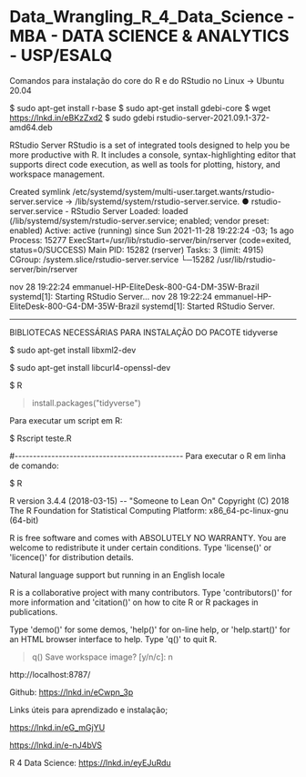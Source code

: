 # Data_Wrangling_R_4_Data_Science - MBA - DATA SCIENCE & ANALYTICS - USP/ESALQ

Comandos para instalação do core do R e do RStudio no Linux -> Ubuntu 20.04

$ sudo apt-get install r-base
$ sudo apt-get install gdebi-core
$ wget https://lnkd.in/eBKzZxd2
$ sudo gdebi rstudio-server-2021.09.1-372-amd64.deb

RStudio Server
 RStudio is a set of integrated tools designed to help you be more productive with R. It includes a console, syntax-highlighting editor that supports direct code execution, as well as tools for plotting, history, and workspace management.

Created symlink /etc/systemd/system/multi-user.target.wants/rstudio-server.service → /lib/systemd/system/rstudio-server.service.
● rstudio-server.service - RStudio Server
  Loaded: loaded (/lib/systemd/system/rstudio-server.service; enabled; vendor preset: enabled)
  Active: active (running) since Sun 2021-11-28 19:22:24 -03; 1s ago
 Process: 15277 ExecStart=/usr/lib/rstudio-server/bin/rserver (code=exited, status=0/SUCCESS)
 Main PID: 15282 (rserver)
   Tasks: 3 (limit: 4915)
  CGroup: /system.slice/rstudio-server.service
          └─15282 /usr/lib/rstudio-server/bin/rserver

nov 28 19:22:24 emmanuel-HP-EliteDesk-800-G4-DM-35W-Brazil systemd[1]: Starting RStudio Server...
nov 28 19:22:24 emmanuel-HP-EliteDesk-800-G4-DM-35W-Brazil systemd[1]: Started RStudio Server.

-----
BIBLIOTECAS NECESSÁRIAS PARA INSTALAÇÃO DO PACOTE tidyverse

$ sudo apt-get install libxml2-dev

$ sudo apt-get install libcurl4-openssl-dev

$ R
> install.packages("tidyverse")

Para executar um script em R:

$ Rscript teste.R

#----------------------------------------------
Para executar o R em linha de comando:

$ R

R version 3.4.4 (2018-03-15) -- "Someone to Lean On"
Copyright (C) 2018 The R Foundation for Statistical Computing
Platform: x86_64-pc-linux-gnu (64-bit)

R is free software and comes with ABSOLUTELY NO WARRANTY.
You are welcome to redistribute it under certain conditions.
Type 'license()' or 'licence()' for distribution details.

 Natural language support but running in an English locale

R is a collaborative project with many contributors.
Type 'contributors()' for more information and
'citation()' on how to cite R or R packages in publications.

Type 'demo()' for some demos, 'help()' for on-line help, or
'help.start()' for an HTML browser interface to help.
Type 'q()' to quit R.

> q()
Save workspace image? [y/n/c]: n


http://localhost:8787/


Github: https://lnkd.in/eCwpn_3p


Links úteis para aprendizado e instalação;

https://lnkd.in/eG_mGjYU

https://lnkd.in/e-nJ4bVS

R 4 Data Science: https://lnkd.in/eyEJuRdu


